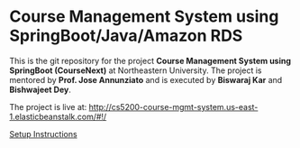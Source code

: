 # Course Management System using SpringBoot/Java/Amazon RDS
This is the git repository for the project **Course Management System using SpringBoot (CourseNext)** at Northeastern University.
The project is mentored by **Prof. Jose Annunziato** and is executed by **Biswaraj Kar** and **Bishwajeet Dey**.

The project is live at: http://cs5200-course-mgmt-system.us-east-1.elasticbeanstalk.com/#!/    

[Setup Instructions](https://github.com/biswarajkar/cs5200-course-mgmt-system/wiki/Setup-&-Configuration)

[circleci-image]: https://circleci.com/gh/biswarajkar/cs5200-course-mgmt-system/tree/master.svg?sanitize=true
[circleci-url]: https://circleci.com/gh/biswarajkar/cs5200-course-mgmt-system/tree/master
